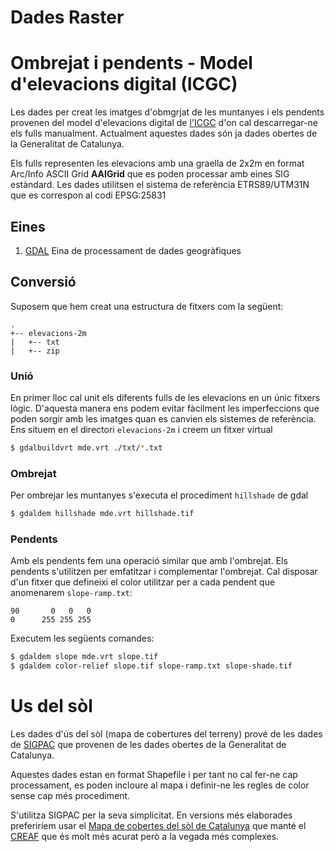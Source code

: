 # Dades Raster

# Ombrejat i pendents - Model d'elevacions digital (ICGC)
Les dades per creat les imatges d'obmgrjat de les muntanyes i els pendents
provenen del model d'elevacions digital de [l'ICGC](http://www.icc.cat/vissir3/)
d'on cal descarregar-ne els fulls manualment. Actualment aquestes dades són ja
dades obertes de la Generalitat de Catalunya.

Els fulls representen les elevacions amb una graella de 2x2m en format Arc/Info
ASCII Grid **AAIGrid** que es poden processar amb eines SIG estàndard. Les dades
utilitsen el sistema de referència ETRS89/UTM31N que es correspon al codi
EPSG:25831

## Eines
1. [GDAL](http://www.gdal.org/) Eina de processament de dades geogràfiques

## Conversió
Suposem que hem creat una estructura de fitxers com la següent:
```
.
+-- elevacions-2m
|   +-- txt
|   +-- zip
```
### Unió
En primer lloc cal unit els diferents fulls de les elevacions en un únic fitxers
lògic. D'aquesta manera ens podem evitar fàcilment les imperfeccions que poden
sorgir amb les imatges quan es canvien els sistemes de referència. Ens situem
en el directori `elevacions-2m` i creem un fitxer virtual

```sh
$ gdalbuildvrt mde.vrt ./txt/*.txt
```

### Ombrejat
Per ombrejar les muntanyes s'executa el procediment `hillshade` de gdal

```sh
$ gdaldem hillshade mde.vrt hillshade.tif
```

### Pendents
Amb els pendents fem una operació similar que amb l'ombrejat. Els pendents
s'utilitzen per emfatitzar i complementar l'ombrejat. Cal disposar d'un fitxer
que defineixi el color utilitzar per a cada pendent que anomenarem
`slope-ramp.txt`:

```
90       0   0   0
0      255 255 255
```

Executem les següents comandes:

```sh
$ gdaldem slope mde.vrt slope.tif
$ gdaldem color-relief slope.tif slope-ramp.txt slope-shade.tif
```

# Us del sòl
Les dades d'ús del sòl (mapa de cobertures del terreny) prové de les dades de
[SIGPAC](http://dadesobertes.gencat.cat/ca/cercador/cerca-cataleg?q=sigpac)
que provenen de les dades obertes de la Generalitat de Catalunya.

Aquestes dades estan en format Shapefile i per tant  no cal fer-ne cap
processament, es poden incloure al mapa i definir-ne les regles de color sense
cap més procediment.

S'utilitza SIGPAC per la seva simplicitat. En versions més elaborades
preferiríem usar el [Mapa de cobertes del sòl de Catalunya](http://www.creaf.uab.es/mcsc/)
que manté el [CREAF](http://www.creaf.cat/) que és molt més acurat però a la
vegada més complexes.
